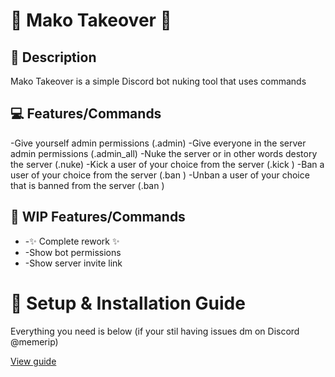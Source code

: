 # 🦈 Mako Takeover 🦈

## 📰 Description
<P>Mako Takeover is a simple Discord bot nuking tool that uses commands</P>

## 💻 Features/Commands
-Give yourself admin permissions (.admin)
-Give everyone in the server admin permissions (.admin_all)
-Nuke the server or in other words destory the server (.nuke)
-Kick a user of your choice from the server (.kick <user>)
-Ban a user of your choice from the server (.ban <user>)
-Unban a user of your choice that is banned from the server (.ban <user>)

## 🔧 WIP Features/Commands
<ul>
<li>-✨ Complete rework ✨</li>
<li>-Show bot permissions</li>
<li>-Show server invite link</li>
</ul>

# 📝 Setup & Installation Guide
<p>Everything you need is below (if your stil having issues dm on Discord @memerip)</p>
<a href="https://github.com/Memerip/Mako-Takeover/blob/main/setup-guide.txt">View guide</a>

